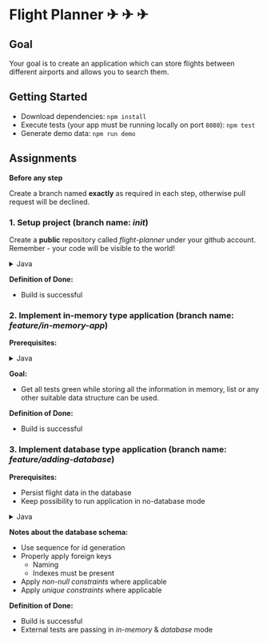 # Flight Planner ✈ ✈ ✈

## Goal

Your goal is to create an application which can store flights between different airports and allows you to search them.

## Getting Started

- Download dependencies: `npm install`
- Execute tests (your app must be running locally on port `8080`): `npm test`
- Generate demo data: `npm run demo`

## Assignments

**Before any step**

Create a branch named **exactly** as required in each step, otherwise pull request will be declined.
 
### 1. Setup project (branch name: *init*)

Create a **public** repository called *flight-planner* under your github account. Remember - your code will be visible to the world!

<details><summary>Java</summary>
<p>

Generate a project [@start.spring.io](https://start.spring.io)

Choose:

 - gradle project
 - Java 11
 - latest stable Spring Boot version
 - group - *io.codelex*
 - artifact - *flight-planner*
 - add dependencies - web, spring-security

Download generated project, add everything to your repository, *commit & push*.

Then follow **all** the steps mentioned in [codelex-io/example-spring-project](https://github.com/codelex-io/example-spring-project) repository.

</p>
</details>

**Definition of Done:**

  - Build is successful

### 2. Implement in-memory type application (branch name: *feature/in-memory-app*)

**Prerequisites:**

<details><summary>Java</summary>
<p>

 - [Building a RESTful Web Service @spring.io](http://spring.io/guides/gs/rest-service)
 - [Building Java Projects with Gradle @spring.io](http://spring.io/guides/gs/gradle/)
 - [Spring Security Basic Authentication @baeldung.com](https://www.baeldung.com/spring-security-basic-authentication)

</p>
</details>

**Goal:**

 - Get all tests green while storing all the information in memory, list or any other suitable data structure can be used.

**Definition of Done:**

  - Build is successful

### 3. Implement database type application (branch name: *feature/adding-database*)

**Prerequisites:**

- Persist flight data in the database
- Keep possibility to run application in no-database mode

<details><summary>Java</summary>
<p>

 - [Accessing Data with JPA Service @spring.io](https://spring.io/guides/gs/accessing-data-jpa/)
 - [The persistence layer with spring data JPA @baeldung.com](https://www.baeldung.com/the-persistence-layer-with-spring-data-jpa)
 - [Database initialization @docs.spring.io](https://docs.spring.io/spring-boot/docs/current/reference/html/howto-database-initialization.html)
 - [Docker](https://www.docker.com/get-started) installed on your machine
 - Subscribe to the [vladmihalcea.com](https://vladmihalcea.com/) newsletter
 - [Transaction configuration in Spring @baeldung.com](https://www.baeldung.com/transaction-configuration-with-jpa-and-spring)

**Goal:**

 - Persist flight data in the [PostgreSQL](https://www.postgresql.org/) database
 - Keep possibility to run application in no-database mode, this must be achieved through the configuration property: `flight-planner.store-type` with values `in-memory/database` 
 - Generate database schema with [Liquibase](https://www.liquibase.org/)
 - Cover repositories with an integration tests

**Running PostgreSQL locally:**

Run latest PostgreSQL locally in docker:

```docker run -p 5432:5432 -e POSTGRES_USER=codelex -e POSTGRES_PASSWORD=codelex -e POSTGRES_DB=flight_planner postgres```

**Generating schema with [Liquibase](https://www.liquibase.org/):**

There is good explanation about [Liquibase @baeldung.com](https://www.baeldung.com/liquibase-refactor-schema-of-java-app) make sure to read it through.

Our goal is to describe database schema in *xml* which will be read and executed by Liquibase.

**Testing database queries against real database:**

We can use [Testcontainers](https://www.testcontainers.org/) to test queries against the PostgreSQL in a docker container.
</p>
</details>

**Notes about the database schema:**

 - Use sequence for id generation
 - Properly apply foreign keys
    - Naming
    - Indexes must be present
 - Apply *non-null constraints* where applicable
 - Apply *unique constraints* where applicable

**Definition of Done:**

  - Build is successful
  - External tests are passing in *in-memory* & *database* mode
